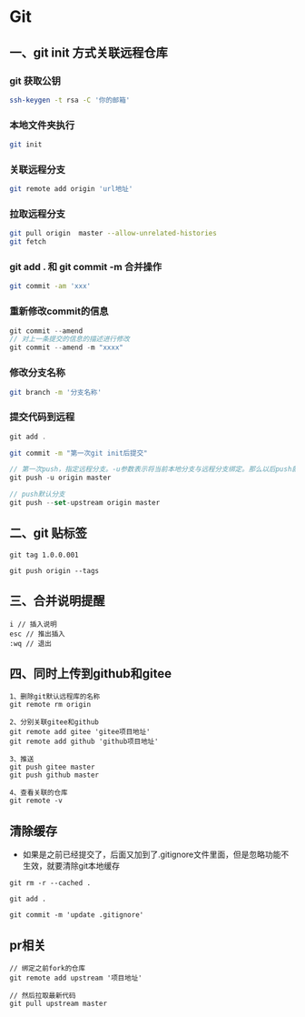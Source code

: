 # Git

## 一、git init 方式关联远程仓库

### git 获取公钥

``` bash
ssh-keygen -t rsa -C '你的邮箱'
```

### 本地文件夹执行

``` bash
git init
```

### 关联远程分支

```  bash
git remote add origin 'url地址'
```

### 拉取远程分支

```bash
git pull origin  master --allow-unrelated-histories
git fetch 
```

### git add . 和 git commit -m 合并操作
```bash
git commit -am 'xxx'
```

### 重新修改commit的信息
``` js
git commit --amend
// 对上一条提交的信息的描述进行修改
git commit --amend -m "xxxx"
```

### 修改分支名称
``` bash
git branch -m '分支名称'
```

### 提交代码到远程

```csharp
git add .
```

```bash
git commit -m "第一次git init后提交"
```

```js
// 第一次push，指定远程分支。-u参数表示将当前本地分支与远程分支绑定。那么以后push就不用再加远程分支名了
git push -u origin master

// push默认分支
git push --set-upstream origin master
```

## 二、git 贴标签

```
git tag 1.0.0.001
```

```
git push origin --tags
```

## 三、合并说明提醒

```
i // 插入说明
esc // 推出插入
:wq // 退出
```

## 四、同时上传到github和gitee

``` 
1、删除git默认远程库的名称
git remote rm origin
```

``` 
2、分别关联gitee和github
git remote add gitee 'gitee项目地址'
git remote add github 'github项目地址'
```

``` 
3、推送
git push gitee master
git push github master
```

``` 
4、查看关联的仓库
git remote -v
```

## 清除缓存
- 如果是之前已经提交了，后面又加到了.gitignore文件里面，但是忽略功能不生效，就要清除git本地缓存
``` git
git rm -r --cached .

git add .

git commit -m 'update .gitignore'
```

## pr相关
``` git
// 绑定之前fork的仓库
git remote add upstream '项目地址'

// 然后拉取最新代码
git pull upstream master
```



